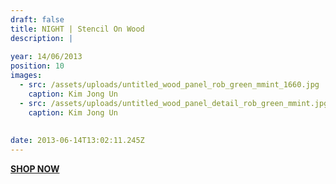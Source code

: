 ```yaml
---
draft: false
title: NIGHT | Stencil On Wood
description: |
  
year: 14/06/2013
position: 10
images:
  - src: /assets/uploads/untitled_wood_panel_rob_green_mmint_1660.jpg
    caption: Kim Jong Un
  - src: /assets/uploads/untitled_wood_panel_detail_rob_green_mmint.jpg
    caption: Kim Jong Un         
    
    
date: 2013-06-14T13:02:11.245Z
---
```


**[SHOP NOW](https://shop.mmint.uk/products/red-lust)**